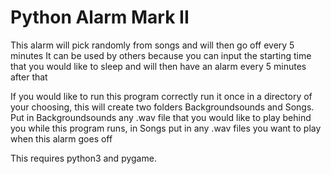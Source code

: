# Python Alarm Mark II

This alarm will pick randomly from songs and will then go off every 5 minutes It can be used by others because you can input the starting time that you would like to sleep and will then have an alarm every 5 minutes after that

If you would like to run this program correctly run it once in a directory of your choosing, this will create two folders Backgroundsounds and Songs. Put in Backgroundsounds any .wav file that you would like to play behind you while this program runs, in Songs put in any .wav files you want to play when this alarm goes off

This requires python3 and pygame.

